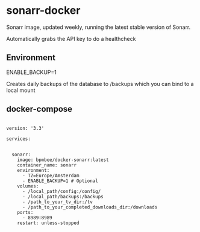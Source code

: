 # sonarr-docker

Sonarr image, updated weekly, running the latest stable version of Sonarr. 

Automatically grabs the API key to do a healthcheck

## Environment

ENABLE_BACKUP=1

Creates daily backups of the database to /backups which you can bind to a local mount

## docker-compose

```

version: '3.3'

services:


  sonarr:
    image: bpmbee/docker-sonarr:latest
    container_name: sonarr
    environment:
      - TZ=Europe/Amsterdam
      - ENABLE_BACKUP=1 # Optional
    volumes:
      - /local_path/config:/config/
      - /local_path/backups:/backups
      - /path_to_your_tv_dir:/tv
      - /path_to_your_completed_downloads_dir:/downloads
    ports:
      - 8989:8989
    restart: unless-stopped
```
